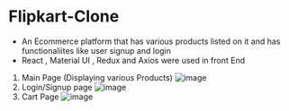 # Flipkart-Clone
- An Ecommerce platform that has various products listed on it and has functionaliites like user signup and login
- React , Material UI , Redux and Axios were used in front End



1. Main Page (Displaying various Products)
![image](https://user-images.githubusercontent.com/100412858/174427908-1ae9daaf-32aa-4855-a00b-d9dc513f8774.png)
2. Login/Signup page
![image](https://user-images.githubusercontent.com/100412858/174427936-3c639c00-8c89-45c9-9326-3300fd97bab8.png)
3. Cart Page
![image](https://user-images.githubusercontent.com/100412858/174427967-45349101-1f44-43b2-8527-487178e2faa8.png)

